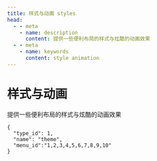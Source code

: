 ```yaml
---
title: 样式与动画 styles
head:
  - - meta
    - name: description
      content: 提供一些便利布局的样式与炫酷的动画效果
  - - meta
    - name: keywords
      content: style animation
---
```


# 样式与动画

提供一些便利布局的样式与炫酷的动画效果

```json{2}
{
  "type_id": 1,
  "name": "theme",
  "menu_id":"1,2,3,4,5,6,7,8,9,10"
}
```
 